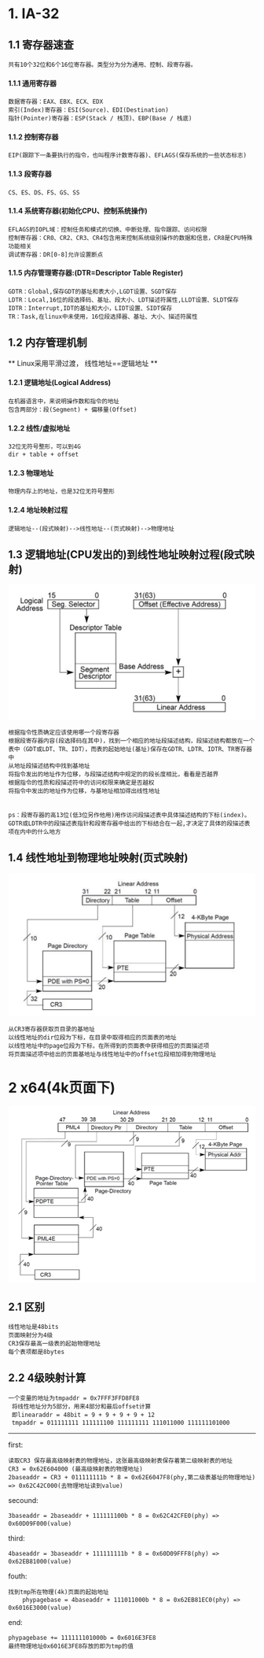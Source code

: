 # 1. IA-32

## 1.1 寄存器速查

    共有10个32位和6个16位寄存器。类型分为分为通用、控制、段寄存器。

#### 1.1.1 通用寄存器
    数据寄存器：EAX、EBX、ECX、EDX
    索引(Index)寄存器：ESI(Source)、EDI(Destination)
    指针(Pointer)寄存器：ESP(Stack / 栈顶)、EBP(Base / 栈底)

#### 1.1.2 控制寄存器
	EIP(跟踪下一条要执行的指令，也叫程序计数寄存器)、EFLAGS(保存系统的一些状态标志)     

#### 1.1.3 段寄存器
	CS、ES、DS、FS、GS、SS

#### 1.1.4 系统寄存器(初始化CPU、控制系统操作)
    EFLAGS的IOPL域：控制任务和模式的切换、中断处理、指令跟踪、访问权限
    控制寄存器：CR0、CR2、CR3、CR4包含用来控制系统级别操作的数据和信息，CR8是CPU特殊功能相关
    调试寄存器：DR[0-8]允许设置断点
    
#### 1.1.5 内存管理寄存器:(DTR=Descriptor Table Register)
	GDTR：Global,保存GDT的基址和表大小,LGDT设置、SGDT保存
	LDTR：Local,16位的段选择码、基址、段大小、LDT描述符属性,LLDT设置、SLDT保存
	IDTR：Interrupt,IDT的基址和大小，LIDT设置、SIDT保存
	TR：Task,在linux中未使用，16位段选择器、基址、大小、描述符属性
    

## 1.2 内存管理机制

   ** Linux采用平滑过渡， 线性地址==逻辑地址 **


#### 1.2.1 逻辑地址(Logical Address)
    在机器语言中，来说明操作数和指令的地址
    包含两部分：段(Segment) + 偏移量(Offset)

#### 1.2.2 线性/虚拟地址
    32位无符号整形，可以到4G
    dir + table + offset

#### 1.2.3 物理地址
    物理内存上的地址，也是32位无符号整形

#### 1.2.4 地址映射过程
    逻辑地址--(段式映射)-->线性地址--(页式映射)-->物理地址


## 1.3 逻辑地址(CPU发出的)到线性地址映射过程(段式映射)
![logic-linear](logic-linear.png)
    
    根据指令性质确定应该使用哪一个段寄存器
    根据段寄存器内容(段选择码在其中)，找到一个相应的地址段描述结构，段描述结构都放在一个表中（GDT或LDT、TR、IDT），而表的起始地址(基址)保存在GDTR、LDTR、IDTR、TR寄存器中
    从地址段描述结构中找到基地址
    将指令发出的地址作为位移，与段描述结构中规定的的段长度相比，看看是否越界
    根据指令的性质和段描述符中的访问权限来确定是否越权
    将指令中发出的地址作为位移，与基地址相加得出线性地址


    ps：段寄存器的高13位(低3位另作他用)用作访问段描述表中具体描述结构的下标(index)。GDTR或LDTR中的段描述表指针和段寄存器中给出的下标结合在一起,才决定了具体的段描述表项在内中的什么地方

## 1.4 线性地址到物理地址映射(页式映射)
![linear-phy](linear-phy.png)
    
    从CR3寄存器获取页目录的基地址
    以线性地址的dir位段为下标，在目录中取得相应的页面表的地址
    以线性地址中的page位段为下标，在所得到的页面表中获得相应的页面描述项
    将页面描述项中给出的页面基地址与线性地址中的offset位段相加得到物理地址




# 2 x64(4k页面下)
![4k](4k.png)
## 2.1 区别
    线性地址是48bits
    页面映射分为4级
    CR3保存最高一级表的起始物理地址
    每个表项都是8bytes

## 2.2 4级映射计算

   
    一个变量的地址为tmpaddr = 0x7FFF3FFD8FE8
     将线性地址分为5部分，用来4部分和最后offset计算
     即linearaddr = 48bit = 9 + 9 + 9 + 9 + 12
     tmpaddr = 011111111 111111100 111111111 111011000 111111101000 
- - -
first:

    读取CR3 保存最高级映射表的物理地址，这张最高级映射表保存着第二级映射表的地址
	CR3 = 0x62E604000 (最高级映射表的物理地址)
	2baseaddr = CR3 + 011111111b * 8 = 0x62E6047F8(phy,第二级表基址的物理地址) => 0x62C42C000(去物理地址读到value)
secound:

    3baseaddr = 2baseaddr + 111111100b * 8 = 0x62C42CFE0(phy) => 0x60D09F000(value)
third:

    4baseaddr = 3baseaddr + 111111111b * 8 = 0x60D09FFF8(phy) => 0x62EB81000(value)
fouth:

    找到tmp所在物理(4k)页面的起始地址
        phypagebase = 4baseaddr + 111011000b * 8 = 0x62EB81EC0(phy) => 0x6016E3000(value)
end:

    phypagebase += 111111101000b = 0x6016E3FE8    
    最终物理地址0x6016E3FE8存放的即为tmp的值


